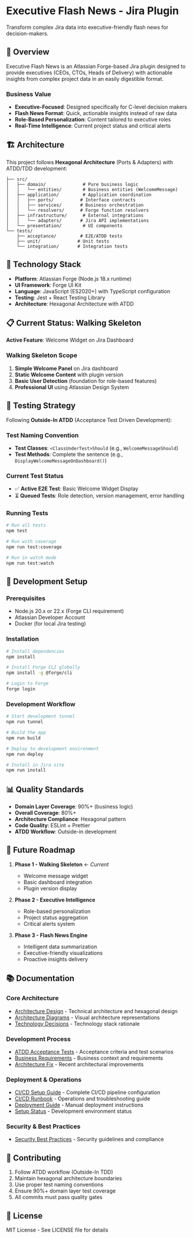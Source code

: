 # Executive Flash News - Jira Plugin

Transform complex Jira data into executive-friendly flash news for decision-makers.

## 🎯 Overview

Executive Flash News is an Atlassian Forge-based Jira plugin designed to provide executives (CEOs, CTOs, Heads of Delivery) with actionable insights from complex project data in an easily digestible format.

### Business Value
- **Executive-Focused**: Designed specifically for C-level decision makers
- **Flash News Format**: Quick, actionable insights instead of raw data
- **Role-Based Personalization**: Content tailored to executive roles
- **Real-Time Intelligence**: Current project status and critical alerts

## 🏗️ Architecture

This project follows **Hexagonal Architecture** (Ports & Adapters) with ATDD/TDD development:

```
├── src/
│   ├── domain/              # Pure business logic
│   │   └── entities/        # Business entities (WelcomeMessage)
│   ├── application/         # Application coordination
│   │   ├── ports/          # Interface contracts
│   │   ├── services/       # Business orchestration
│   │   └── resolvers/      # Forge function resolvers
│   ├── infrastructure/      # External integrations
│   │   └── adapters/       # Jira API implementations
│   └── presentation/        # UI components
└── tests/
    ├── acceptance/         # E2E/ATDD tests
    ├── unit/              # Unit tests
    └── integration/       # Integration tests
```

## 🚀 Technology Stack

- **Platform**: Atlassian Forge (Node.js 18.x runtime)
- **UI Framework**: Forge UI Kit
- **Language**: JavaScript (ES2020+) with TypeScript configuration
- **Testing**: Jest + React Testing Library
- **Architecture**: Hexagonal Architecture with ATDD

## 📋 Current Status: Walking Skeleton

**Active Feature**: Welcome Widget on Jira Dashboard

### Walking Skeleton Scope
1. **Simple Welcome Panel** on Jira dashboard
2. **Static Welcome Content** with plugin version
3. **Basic User Detection** (foundation for role-based features)
4. **Professional UI** using Atlassian Design System

## 🧪 Testing Strategy

Following **Outside-In ATDD** (Acceptance Test Driven Development):

### Test Naming Convention
- **Test Classes**: `<ClassUnderTest>Should` (e.g., `WelcomeMessageShould`)
- **Test Methods**: Complete the sentence (e.g., `DisplayWelcomeMessageOnDashboard()`)

### Current Test Status
- ✅ **Active E2E Test**: Basic Welcome Widget Display
- ⏳ **Queued Tests**: Role detection, version management, error handling

### Running Tests
```bash
# Run all tests
npm test

# Run with coverage
npm run test:coverage

# Run in watch mode
npm run test:watch
```

## 🔧 Development Setup

### Prerequisites
- Node.js 20.x or 22.x (Forge CLI requirement)
- Atlassian Developer Account
- Docker (for local Jira testing)

### Installation
```bash
# Install dependencies
npm install

# Install Forge CLI globally
npm install -g @forge/cli

# Login to Forge
forge login
```

### Development Workflow
```bash
# Start development tunnel
npm run tunnel

# Build the app
npm run build

# Deploy to development environment
npm run deploy

# Install in Jira site
npm run install
```

## 📊 Quality Standards

- **Domain Layer Coverage**: 90%+ (business logic)
- **Overall Coverage**: 80%+
- **Architecture Compliance**: Hexagonal pattern
- **Code Quality**: ESLint + Prettier
- **ATDD Workflow**: Outside-in development

## 🎯 Future Roadmap

1. **Phase 1 - Walking Skeleton** ← *Current*
   - Welcome message widget
   - Basic dashboard integration
   - Plugin version display

2. **Phase 2 - Executive Intelligence**
   - Role-based personalization
   - Project status aggregation
   - Critical alerts system

3. **Phase 3 - Flash News Engine**
   - Intelligent data summarization
   - Executive-friendly visualizations
   - Proactive insights delivery

## 📚 Documentation

### Core Architecture
- [Architecture Design](./docs/architecture-design.md) - Technical architecture and hexagonal design
- [Architecture Diagrams](./docs/architecture-diagrams.md) - Visual architecture representations
- [Technology Decisions](./docs/technology-decisions.md) - Technology stack rationale

### Development Process
- [ATDD Acceptance Tests](./docs/ACCEPTANCE_TESTS.md) - Acceptance criteria and test scenarios
- [Business Requirements](./docs/business-requirements.md) - Business context and requirements
- [Architecture Fix](./docs/ARCHITECTURE_FIX.md) - Recent architectural improvements

### Deployment & Operations
- [CI/CD Setup Guide](./docs/ci-cd-setup.md) - Complete CI/CD pipeline configuration
- [CI/CD Runbook](./docs/CI-CD-RUNBOOK.md) - Operations and troubleshooting guide
- [Deployment Guide](./docs/DEPLOYMENT_GUIDE.md) - Manual deployment instructions
- [Setup Status](./docs/SETUP_STATUS.md) - Development environment status

### Security & Best Practices
- [Security Best Practices](./docs/security-best-practices.md) - Security guidelines and compliance

## 🤝 Contributing

1. Follow ATDD workflow (Outside-In TDD)
2. Maintain hexagonal architecture boundaries
3. Use proper test naming conventions
4. Ensure 90%+ domain layer test coverage
5. All commits must pass quality gates

## 📄 License

MIT License - See LICENSE file for details